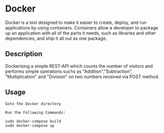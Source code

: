 # Docker

Docker is a tool designed to make it easier to create, deploy, and run applications by using containers. Containers allow a developer to package up an application with all of the parts it needs, such as libraries and other dependencies, and ship it all out as one package.

## Description

Dockerising a simple REST-API which counts the number of visitors and performs simple operations suchs as "Addition","Subtraction", "Multiplication" and "Division" on two numbers received via POST method. 

## Usage

```
Goto the Docker directory

Run the Following Commands:

sudo docker-compose build
sudo docker-compose up

```